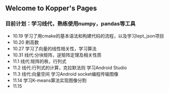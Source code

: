 ## Welcome to Kopper's Pages
### 目前计划：学习线代，熟练使用numpy，pandas等工具

- 10.19  学习了用cmake的基本语法和构建代码的流程，以及学习lept_json项目
- 10.20  刷高数
- 10.27  学习了向量的线性相关性，学习算法
- 10.31  线代:分块矩阵，逆矩阵定理及相关性质
- 11.1   线代:矩阵的秩，行列式
- 11.2   线代:行列式的计算，克拉默法则 学习Android Studio
- 11.3   线代:向量空间 学习Android socket编程传输图像
- 11.14  学习K-means算法实现图像分割
- 11.15  




